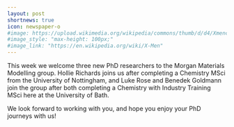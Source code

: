 ```yaml
---
layout: post
shortnews: true
icon: newspaper-o
#image: https://upload.wikimedia.org/wikipedia/commons/thumb/d/d4/Xmencomic-logo.svg/2000px-Xmencomic-logo.svg.png
#image_style: "max-height: 100px;"
#image_link: "https://en.wikipedia.org/wiki/X-Men"
---
```


This week we welcome three new PhD researchers to the Morgan Materials Modelling group. Hollie Richards joins us after completing a Chemistry MSci from the University of Nottingham, and Luke Rose and Benedek Goldmann join the group after both completing a Chemistry with Industry Training MSci here at the University of Bath. 

We look forward to working with you, and hope you enjoy your PhD journeys with us!
